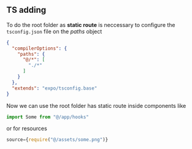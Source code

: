 ## TS adding

To do the root folder as **static route** is neccessary to configure the `tsconfig.json` file on the _paths_ object
```json
{
  "compilerOptions": {
    "paths": {
      "@/*": [
        "./*"
      ]
    }
  },
  "extends": "expo/tsconfig.base"
}
```
Now we can use the root folder has static route inside components like 
```js
import Some from "@/app/hooks"
```
or for resources
```js
source={require("@/assets/some.png")}
```
